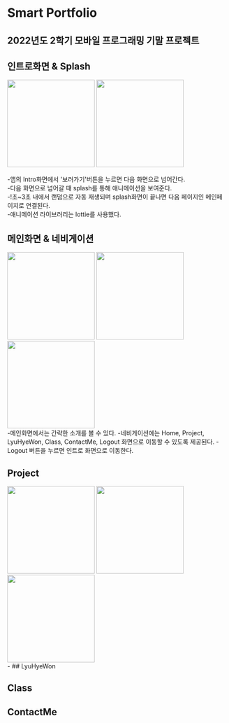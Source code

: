 # Smart Portfolio

## 2022년도 2학기 모바일 프로그래밍 기말 프로젝트 



## 인트로화면 & Splash
<img src="https://user-images.githubusercontent.com/52669844/207294192-1e2ea1f7-cb9a-4129-8d23-b1a2c43e7542.jpg" width="200px"/>
<img src="https://user-images.githubusercontent.com/52669844/207294259-e630e79a-1e53-4f13-bf06-d99b2bdbcb9d.mp4" width="200px"/>

 -앱의 Intro화면에서 '보러가기'버튼을 누르면 다음 화면으로 넘어간다.  
 -다음 화면으로 넘어갈 때 splash를 통해 애니메이션을 보여준다.  
 -!초~3초 내에서 랜덤으로 자동 재생되며 splash화면이 끝나면 다음 페이지인 메인페이지로 연결된다.  
 -애니메이션 라이브러리는 lottie를 사용했다.  

## 메인화면 & 네비게이션
<div>
<img src="https://user-images.githubusercontent.com/52669844/207295389-b06c8a12-cea3-4197-915e-3349b1d9e4b8.jpg" width="200px"/>
<img src="https://user-images.githubusercontent.com/52669844/207295416-aca312d1-2024-4790-8cb9-1eb5515fe223.jpg" width="200px"/>
<img src="https://user-images.githubusercontent.com/52669844/207295458-bd01c76a-6bb5-4e4f-a6ba-e087d62ef9d4.jpg" width="200px"/>
</div>
 -메인화면에서는 간략한 소개를 볼 수 있다.  
 -네비게이션에는 Home, Project, LyuHyeWon, Class, ContactMe, Logout 화면으로 이동할 수 있도록 제공된다.  
 -Logout 버튼을 누르면 인트로 화면으로 이동한다.  

## Project
<div>
<img src="https://user-images.githubusercontent.com/52669844/207296200-0d32545b-14bc-41cf-ba1f-4f1229ff153d.jpg" width="200px"/>
<img src="https://user-images.githubusercontent.com/52669844/207296524-7909375f-9a90-4082-aecb-5a20212d659d.jpg" width="200px"/>
<img src="https://user-images.githubusercontent.com/52669844/207296274-2ea18a7c-2a96-43fe-bdae-30104b96c8a1.jpg" width="200px"/>
</div>
 -
## LyuHyeWon

## Class

## ContactMe
